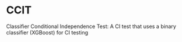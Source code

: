 # CCIT
Classifier Conditional Independence Test: A CI test that uses a binary classifier (XGBoost) for CI testing 
